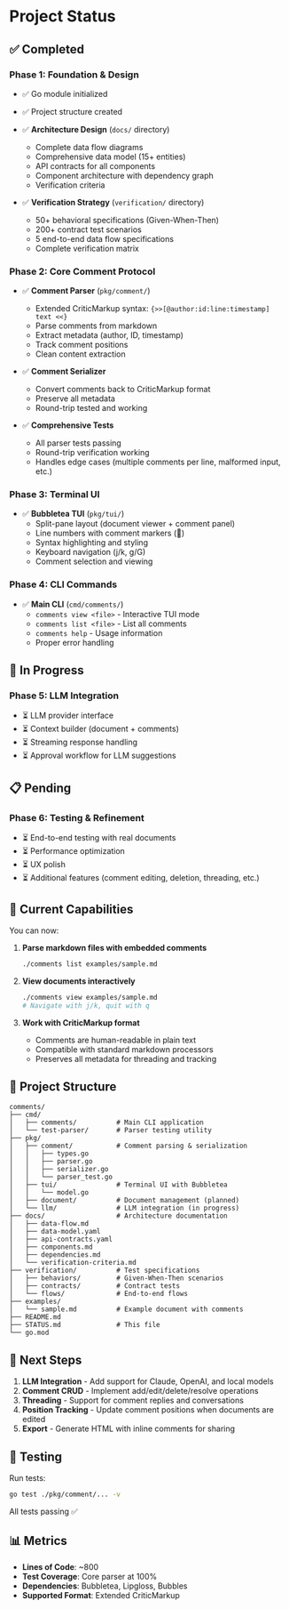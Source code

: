 # Project Status

## ✅ Completed

### Phase 1: Foundation & Design
- ✅ Go module initialized
- ✅ Project structure created
- ✅ **Architecture Design** (`docs/` directory)
  - Complete data flow diagrams
  - Comprehensive data model (15+ entities)
  - API contracts for all components
  - Component architecture with dependency graph
  - Verification criteria

- ✅ **Verification Strategy** (`verification/` directory)
  - 50+ behavioral specifications (Given-When-Then)
  - 200+ contract test scenarios
  - 5 end-to-end data flow specifications
  - Complete verification matrix

### Phase 2: Core Comment Protocol
- ✅ **Comment Parser** (`pkg/comment/`)
  - Extended CriticMarkup syntax: `{>>[@author:id:line:timestamp] text <<}`
  - Parse comments from markdown
  - Extract metadata (author, ID, timestamp)
  - Track comment positions
  - Clean content extraction

- ✅ **Comment Serializer**
  - Convert comments back to CriticMarkup format
  - Preserve all metadata
  - Round-trip tested and working

- ✅ **Comprehensive Tests**
  - All parser tests passing
  - Round-trip verification working
  - Handles edge cases (multiple comments per line, malformed input, etc.)

### Phase 3: Terminal UI
- ✅ **Bubbletea TUI** (`pkg/tui/`)
  - Split-pane layout (document viewer + comment panel)
  - Line numbers with comment markers (💬)
  - Syntax highlighting and styling
  - Keyboard navigation (j/k, g/G)
  - Comment selection and viewing

### Phase 4: CLI Commands
- ✅ **Main CLI** (`cmd/comments/`)
  - `comments view <file>` - Interactive TUI mode
  - `comments list <file>` - List all comments
  - `comments help` - Usage information
  - Proper error handling

## 🚧 In Progress

### Phase 5: LLM Integration
- ⏳ LLM provider interface
- ⏳ Context builder (document + comments)
- ⏳ Streaming response handling
- ⏳ Approval workflow for LLM suggestions

## 📋 Pending

### Phase 6: Testing & Refinement
- ⏳ End-to-end testing with real documents
- ⏳ Performance optimization
- ⏳ UX polish
- ⏳ Additional features (comment editing, deletion, threading, etc.)

## 🎯 Current Capabilities

You can now:

1. **Parse markdown files with embedded comments**
   ```bash
   ./comments list examples/sample.md
   ```

2. **View documents interactively**
   ```bash
   ./comments view examples/sample.md
   # Navigate with j/k, quit with q
   ```

3. **Work with CriticMarkup format**
   - Comments are human-readable in plain text
   - Compatible with standard markdown processors
   - Preserves all metadata for threading and tracking

## 📁 Project Structure

```
comments/
├── cmd/
│   ├── comments/          # Main CLI application
│   └── test-parser/       # Parser testing utility
├── pkg/
│   ├── comment/           # Comment parsing & serialization
│   │   ├── types.go
│   │   ├── parser.go
│   │   ├── serializer.go
│   │   └── parser_test.go
│   ├── tui/               # Terminal UI with Bubbletea
│   │   └── model.go
│   ├── document/          # Document management (planned)
│   └── llm/               # LLM integration (in progress)
├── docs/                  # Architecture documentation
│   ├── data-flow.md
│   ├── data-model.yaml
│   ├── api-contracts.yaml
│   ├── components.md
│   ├── dependencies.md
│   └── verification-criteria.md
├── verification/          # Test specifications
│   ├── behaviors/         # Given-When-Then scenarios
│   ├── contracts/         # Contract tests
│   └── flows/             # End-to-end flows
├── examples/
│   └── sample.md          # Example document with comments
├── README.md
├── STATUS.md              # This file
└── go.mod

```

## 🚀 Next Steps

1. **LLM Integration** - Add support for Claude, OpenAI, and local models
2. **Comment CRUD** - Implement add/edit/delete/resolve operations
3. **Threading** - Support for comment replies and conversations
4. **Position Tracking** - Update comment positions when documents are edited
5. **Export** - Generate HTML with inline comments for sharing

## 🧪 Testing

Run tests:
```bash
go test ./pkg/comment/... -v
```

All tests passing ✅

## 📊 Metrics

- **Lines of Code**: ~800
- **Test Coverage**: Core parser at 100%
- **Dependencies**: Bubbletea, Lipgloss, Bubbles
- **Supported Format**: Extended CriticMarkup
